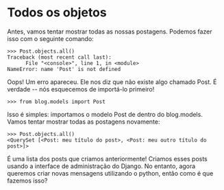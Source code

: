 # Todos os objetos

Antes, vamos tentar mostrar todas as nossas postagens. Podemos fazer isso com o seguinte comando:

```text
>>> Post.objects.all()
Traceback (most recent call last):
      File "<console>", line 1, in <module>
NameError: name 'Post' is not defined
```

Oops! Um erro apareceu. Ele nos diz que não existe algo chamado Post. É verdade -- nós esquecemos de importá-lo primeiro!

```text
>>> from blog.models import Post
```

Isso é simples: importamos o modelo Post de dentro do blog.models. Vamos tentar mostrar todas as postagens novamente:

```text
>>> Post.objects.all()
<QuerySet [<Post: meu título do post>, <Post: meu outro título do post>]>
```

É uma lista dos posts que criamos anteriormente! Criamos esses posts usando a interface de administração do Django. No entanto, agora queremos criar novas mensagens utilizando o python, então como é que fazemos isso?

